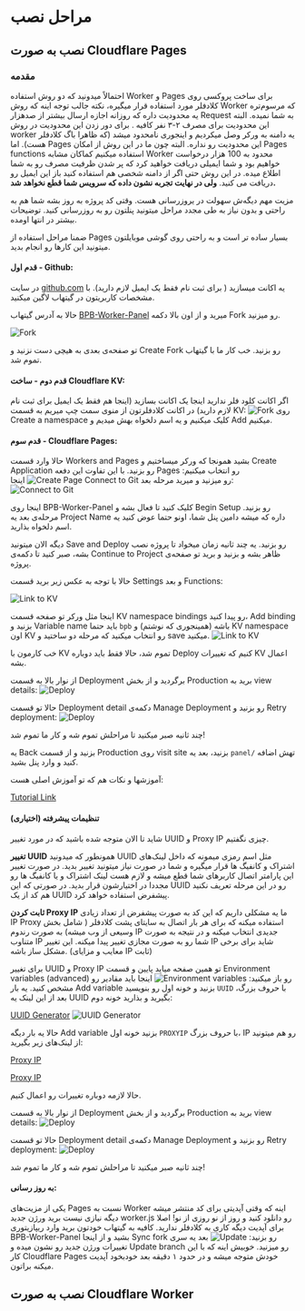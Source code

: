 # مراحل نصب


## نصب به صورت Cloudflare Pages
### مقدمه

احتمالاً میدونید که دو روش استفاده Worker و Pages برای ساخت پروکسی روی کلادفلر مورد استفاده قرار میگیره، نکته جالب توجه اینه که روش Worker که مرسوم‌تره یه محدودیت داره که روزانه اجازه ارسال بیشتر از صدهزار Request  به شما نمیده. البته این محدودیت برای مصرف ۲-۳ نفر کافیه . برای دور زدن این محدودیت در روش worker  یه دامنه به ورکر وصل میکردیم  و اینجوری نامحدود میشد (که ظاهرا باگ کلادفلر هست). اما Pages این محدودیت رو نداره. البته چون ما در این روش از امکان Pages functions استفاده میکنیم  کماکان مشابه Worker  محدود به 100 هزار درخواست خواهیم بود و شما ایمیلی دریافت خواهید کرد که پر شدن ظرفیت مصرف رو به شما اطلاع میده. در این روش حتی اگر از دامنه شخصی هم استفاده کنید باز این ایمیل رو دریافت می کنید. **ولی در نهایت تجربه نشون داده که سرویس شما قطع نخواهد شد.**

مزیت  مهم دیگه‌ش سهولت در یروزرسانی هست. وقتی کد پروژه به روز بشه شما هم به راحتی و بدون نیاز به طی مجدد مراحل میتونید پنلتون رو به روزرسانی کنید. توضیحات بیشتر در انتها اومده.

ضمنا مراحل استفاده از Pages بسیار ساده تر است و به راحتی روی گوشی موبایلتون میتونید این کارها رو انجام بدید.
#### قدم اول - Github:
در سایت [github.com](https://github.com)  یه اکانت میسازید  ( برای ثبت نام فقط یک ایمیل لازم دارید). با مشخصات کاربریتون در گیتهاب لاگین میکنید.

حالا به آدرس گیتهاب [BPB-Worker-Panel](https://github.com/bia-pain-bache/BPB-Worker-Panel) میرید و از اون بالا دکمه Fork رو میزنید.

![Fork](assets/Frok.png)


تو صفحه‌ی بعدی به هیچی دست نزنید و Create Fork رو بزنید. خب کار ما با گیتهاب تموم شد.

#### قدم دوم - ساخت Cloudflare KV:
اگر اکانت کلود فلر ندارید اینجا یک اکانت بسازید (اینجا هم فقط یک ایمیل برای ثبت نام لازم دارید) در اکانت کلادفلرتون از منوی سمت چپ میریم به قسمت KV:
![Fork](assets/KV-Menu.png)
روی Create a namespace کلیک میکنیم و یه اسم دلخواه بهش میدیم و Add میکنیم.
#### قدم سوم - Cloudflare Pages:
حالا وارد قسمت Workers and Pages بشید همونجا که ورکر میساختیم و Create Application رو بزنید. با این تفاوت این دفعه Pages رو انتخاب میکنیم:
![Create Page](assets/Create-Pages-1.png)
اینجا Connect to Git رو میزنید و میرید مرحله بعد:
![Connect to Git](assets/Connect-Git.png)

اینجا روی BPB-Worker-Panel کلیک کنید تا فعال بشه و Begin Setup رو بزنید. مرحله‌ی بعد یه Project Name داره که میشه دامین پنل شما، اونو حتما عوض کنید یه اسم دلخواه بذارید.

دیگه الان میتونید Save and Deploy رو بزنید.
یه چند ثانیه زمان میخواد تا پروژه نصب بشه، صبر کنید تا دکمه‌ی Continue to Project ظاهر بشه و بزنید و برید تو صفحه‌ی پروژه.

حالا با توجه به عکس زیر برید قسمت Settings و بعد Functions:

![Link to KV](assets/Func-Setting.png)


اینجا مثل ورکر تو صفحه قسمت KV namespace bindings رو پیدا کنید، Add binding بزنید و Variable name باید حتما `bpb` باشه (همینجوری که نوشتم) و KV namespace اون KV رو انتخاب میکنید که مرحله دو ساختید و save میکنید.
![Link to KV](assets/KV-link.png)

خب کارمون با KV تموم شد، حالا فقط باید دوباره Deploy کنیم که تغییرات KV اعمال بشه.

از نوار بالا به قسمت Deployment برگردید و از بخش Production برید به view details:
![Deploy](assets/Redeploy.png)

حالا تو قسمت Deployment detail دکمه‌ی Manage Deployment رو بزنید و Retry deployment:
![Deploy](assets/Redeploy-1.png)

چند ثانیه صبر میکنید تا مراحلش تموم شه و کار ما تموم شد!

یه Back بزنید و از قسمت Production روی visit site بزنید، بعد یه `panel/` تهش اضافه کنید و وارد پنل بشید.

آموزشها و نکات هم که تو آموزش اصلی هست:

[Tutorial Link](https://tinyurl.com/22z4ekr6)


####  تنظیمات پیشرفته (اختیاری)
شاید تا الان متوجه شده باشید که در مورد تغییر UUID و Proxy IP چیزی نگفتیم. 

**تغییر UUID**
همونطور که میدونید UUID  مثل اسم رمزی میمونه که داخل لینک‌های اشتراک و کانفیگ ها قرار میگیره و شما در صورت نیاز میتونید تغییر بدید. در صورت تغییر این پارامتر اتصال کاربرهای شما قطع میشه  و لازم هست لینک اشتراک و یا کانفیگ ها رو مجددا در اختیارشون قرار بدید. در صورتی که این UUID رو در این مرحله تعریف نکنید هم کد از یک UUID پیشفرض استفاده خواهد کرد.

**ثابت کردن Proxy IP**
ما یه مشکلی داریم که این کد به صورت پیشفرض از تعداد زیادی IP Proxy استفاده میکنه که برای هر بار اتصال به سایتای پشت کلادفلر ( شامل بخش وسیعی از وب میشه) به صورت رندوم IP جدیدی انتخاب میکنه و در نتیجه به صورت متناوب IP شما رو به صورت مجازی تغییر پیدا میکنه. این تغییر IP شاید برای برخی مشکل ساز باشه. (معایب و مزایای IP ثابت)

برای تغییر UUID و Proxy IP 
تو همین صفحه میاید پایین و قسمت Environment variables (advanced) رو باز میکنید:
![Environment variables](assets/Env-Var.png)
اینجا باید مقادیر رو مشخص کنید. یه بار Add variable بزنید و خونه اول رو بنویسید `UUID` با حروف بزرگ، بعد از این لینک یه UUID بگیرید و بذارید خونه دوم:

[UUID Generator](https://www.uuidgenerator.net/)
![UUID Generator](assets/uuid-generator.png)


حالا یه بار دیگه Add variable بزنید خونه اول `PROXYIP` با حروف بزرگ، IP رو هم میتونید از لینک‌های زیر بگیرید:

[Proxy IP](https://www.nslookup.io/domains/cdn.xn--b6gac.eu.org/dns-records/)

[Proxy IP](https://www.nslookup.io/domains/cdn-all.xn--b6gac.eu.org/dns-records/)

حالا لازمه دوباره تغییرات رو اعمال کنیم.

از نوار بالا به قسمت Deployment برگردید و از بخش Production برید به view details:
![Deploy](assets/Redeploy.png)

حالا تو قسمت Deployment detail دکمه‌ی Manage Deployment رو بزنید و Retry deployment:
![Deploy](assets/Redeploy-1.png)

چند ثانیه صبر میکنید تا مراحلش تموم شه و کار ما تموم شد!





#### به روز رسانی:
یکی از مزیت‌های Pages نسبت به Worker اینه که وقتی آپدیتی برای کد منتشر میشه دیگه نیازی نیست برید ورژن جدید worker.js رو دانلود کنید و روز از نو روزی از نو! اصلا برای آپدیت دیگه کاری به کلادفلر ندارید. کافیه به گیتهاب خودتون برید وارد ریپازیتوری BPB-Worker-Panel بشید و از اینجا Sync fork رو بزنید:
![Update](assets/Update.png)
بعد یه سری تغییرات ورژن جدید رو نشون میده و Update branch رو میزنید. خوبیش اینه که با این کار Cloudflare Pages خودش متوجه میشه و در حدود ۱ دقیقه بعد خودبخود آپدیت میکنه براتون.


## نصب به صورت Cloudflare Worker
